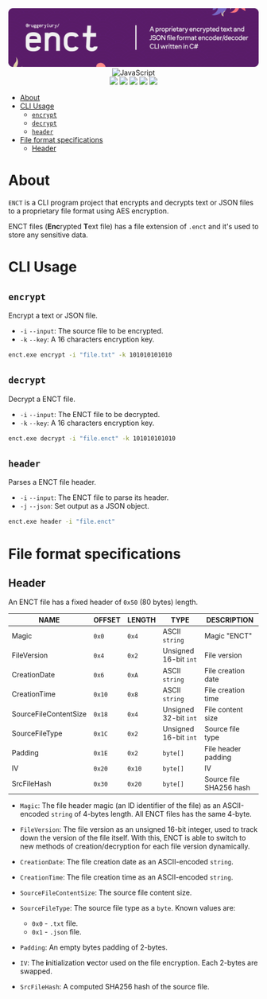<div align=center>
<img src='https://raw.githubusercontent.com/ruggeryiury/enct/main/assets/header.webp' alt='ENCT: Package Header Image'>
</div>

<div align=center>
<img src='https://cdn.jsdelivr.net/gh/devicons/devicon@latest/icons/csharp/csharp-original.svg' width='48px' title='JavaScript'/>
</div>

<div align=center>
<img src='https://img.shields.io/github/last-commit/ruggeryiury/enct?color=%23DDD&style=for-the-badge' /> <img src='https://img.shields.io/github/repo-size/ruggeryiury/enct?style=for-the-badge' /> <img src='https://img.shields.io/github/issues/ruggeryiury/enct?style=for-the-badge' /> <img src='https://img.shields.io/github/package-json/v/ruggeryiury/enct?style=for-the-badge' /> <img src='https://img.shields.io/github/license/ruggeryiury/enct?style=for-the-badge' />
</div>

- [About](#about)
- [CLI Usage](#cli-usage)
  - [`encrypt`](#encrypt)
  - [`decrypt`](#decrypt)
  - [`header`](#header)
- [File format specifications](#file-format-specifications)
  - [Header](#header-1)

# About

`ENCT` is a CLI program project that encrypts and decrypts text or JSON files to a proprietary file format using AES encryption.

ENCT files (**Enc**rypted **T**ext file) has a file extension of `.enct` and it's used to store any sensitive data.

# CLI Usage

## `encrypt`

Encrypt a text or JSON file.

- `-i` `--input`: The source file to be encrypted.
- `-k` `--key`: A 16 characters encryption key.

```sh
enct.exe encrypt -i "file.txt" -k 101010101010
```

## `decrypt`

Decrypt a ENCT file.

- `-i` `--input`: The ENCT file to be decrypted.
- `-k` `--key`: A 16 characters encryption key.

```sh
enct.exe decrypt -i "file.enct" -k 101010101010
```

## `header`

Parses a ENCT file header.

- `-i` `--input`: The ENCT file to parse its header.
- `-j` `--json`: Set output as a JSON object.

```sh
enct.exe header -i "file.enct"
```

# File format specifications

## Header

An ENCT file has a fixed header of `0x50` (80 bytes) length.

| NAME                  | OFFSET | LENGTH | TYPE                  | DESCRIPTION             |
| --------------------- | ------ | ------ | --------------------- | ----------------------- |
| Magic                 | `0x0`  | `0x4`  | ASCII `string`        | Magic "ENCT"            |
| FileVersion           | `0x4`  | `0x2`  | Unsigned 16-bit `int` | File version            |
| CreationDate          | `0x6`  | `0xA`  | ASCII `string`        | File creation date      |
| CreationTime          | `0x10` | `0x8`  | ASCII `string`        | File creation time      |
| SourceFileContentSize | `0x18` | `0x4`  | Unsigned 32-bit `int` | File content size       |
| SourceFileType        | `0x1C` | `0x2`  | Unsigned 16-bit `int` | Source file type        |
| Padding               | `0x1E` | `0x2`  | `byte[]`              | File header padding     |
| IV                    | `0x20` | `0x10` | `byte[]`              | IV                      |
| SrcFileHash           | `0x30` | `0x20` | `byte[]`              | Source file SHA256 hash |

- `Magic`: The file header magic (an ID identifier of the file) as an ASCII-encoded `string` of 4-bytes length. All ENCT files has the same 4-byte.

- `FileVersion`: The file version as an unsigned 16-bit integer, used to track down the version of the file itself. With this, ENCT is able to switch to new methods of creation/decryption for each file version dynamically.

- `CreationDate`: The file creation date as an ASCII-encoded `string`.

- `CreationTime`: The file creation time as an ASCII-encoded `string`.

- `SourceFileContentSize`: The source file content size.

- `SourceFileType`: The source file type as a `byte`. Known values are:

  - `0x0` - `.txt` file.
  - `0x1` - `.json` file.

- `Padding`: An empty bytes padding of 2-bytes.

- `IV`: The **i**nitialization **v**ector used on the file encryption. Each 2-bytes are swapped.

- `SrcFileHash`: A computed SHA256 hash of the source file.
